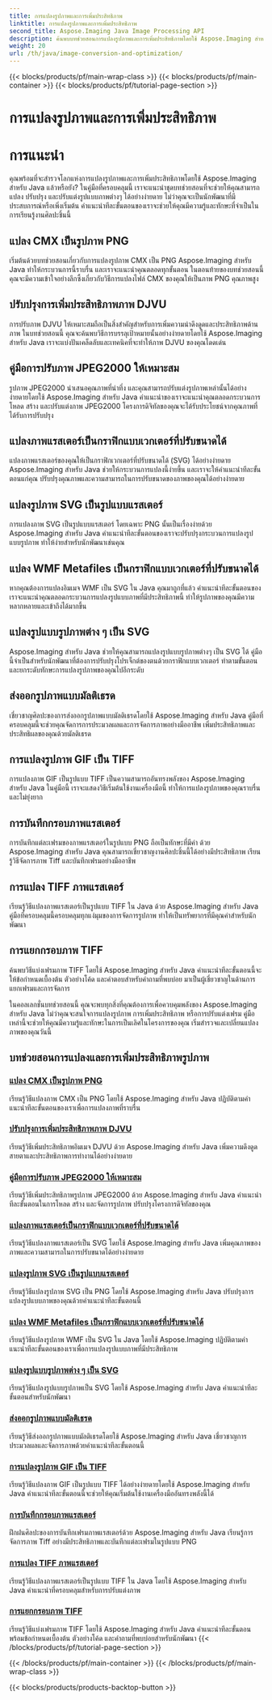 ```yaml
---
title: การแปลงรูปภาพและการเพิ่มประสิทธิภาพ
linktitle: การแปลงรูปภาพและการเพิ่มประสิทธิภาพ
second_title: Aspose.Imaging Java Image Processing API
description: ค้นพบบทช่วยสอนการแปลงรูปภาพและการเพิ่มประสิทธิภาพโดยใช้ Aspose.Imaging สำหรับ Java เรียนรู้วิธีการแปลง ปรับปรุง และปรับแต่งรูปแบบภาพต่างๆ ได้อย่างง่ายดาย
weight: 20
url: /th/java/image-conversion-and-optimization/
---
```


{{< blocks/products/pf/main-wrap-class >}}
{{< blocks/products/pf/main-container >}}
{{< blocks/products/pf/tutorial-page-section >}}

# การแปลงรูปภาพและการเพิ่มประสิทธิภาพ


# การแนะนำ

คุณพร้อมที่จะสำรวจโลกแห่งการแปลงรูปภาพและการเพิ่มประสิทธิภาพโดยใช้ Aspose.Imaging สำหรับ Java แล้วหรือยัง? ในคู่มือที่ครอบคลุมนี้ เราจะแนะนำชุดบทช่วยสอนที่จะช่วยให้คุณสามารถแปลง ปรับปรุง และปรับแต่งรูปแบบภาพต่างๆ ได้อย่างง่ายดาย ไม่ว่าคุณจะเป็นนักพัฒนาที่มีประสบการณ์หรือเพิ่งเริ่มต้น คำแนะนำทีละขั้นตอนของเราจะช่วยให้คุณมีความรู้และทักษะที่จำเป็นในการเรียนรู้งานศิลปะชิ้นนี้

## แปลง CMX เป็นรูปภาพ PNG

เริ่มต้นด้วยบทช่วยสอนเกี่ยวกับการแปลงรูปภาพ CMX เป็น PNG Aspose.Imaging สำหรับ Java ทำให้กระบวนการนี้ราบรื่น และเราจะแนะนำคุณตลอดทุกขั้นตอน ในตอนท้ายของบทช่วยสอนนี้ คุณจะมีความเข้าใจอย่างลึกซึ้งเกี่ยวกับวิธีการแปลงไฟล์ CMX ของคุณให้เป็นภาพ PNG คุณภาพสูง

## ปรับปรุงการเพิ่มประสิทธิภาพภาพ DJVU

การปรับภาพ DJVU ให้เหมาะสมถือเป็นสิ่งสำคัญสำหรับการเพิ่มความน่าดึงดูดและประสิทธิภาพด้านภาพ ในบทช่วยสอนนี้ คุณจะค้นพบวิธีการบรรลุเป้าหมายนั้นอย่างง่ายดายโดยใช้ Aspose.Imaging สำหรับ Java เราจะแบ่งปันเคล็ดลับและเทคนิคที่จะทำให้ภาพ DJVU ของคุณโดดเด่น

## คู่มือการปรับภาพ JPEG2000 ให้เหมาะสม

รูปภาพ JPEG2000 นำเสนอคุณภาพที่น่าทึ่ง และคุณสามารถปรับแต่งรูปภาพเหล่านั้นได้อย่างง่ายดายโดยใช้ Aspose.Imaging สำหรับ Java คำแนะนำของเราจะแนะนำคุณตลอดกระบวนการโหลด สร้าง และปรับแต่งภาพ JPEG2000 โครงการดิจิทัลของคุณจะได้รับประโยชน์จากคุณภาพที่ได้รับการปรับปรุง

## แปลงภาพแรสเตอร์เป็นกราฟิกแบบเวกเตอร์ที่ปรับขนาดได้

แปลงภาพแรสเตอร์ของคุณให้เป็นกราฟิกเวกเตอร์ที่ปรับขนาดได้ (SVG) ได้อย่างง่ายดาย Aspose.Imaging สำหรับ Java ช่วยให้กระบวนการแปลงนี้ง่ายขึ้น และเราจะให้คำแนะนำทีละขั้นตอนแก่คุณ ปรับปรุงคุณภาพและความสามารถในการปรับขนาดของภาพของคุณได้อย่างง่ายดาย

## แปลงรูปภาพ SVG เป็นรูปแบบแรสเตอร์

การแปลงภาพ SVG เป็นรูปแบบแรสเตอร์ โดยเฉพาะ PNG นั้นเป็นเรื่องง่ายด้วย Aspose.Imaging สำหรับ Java คำแนะนำทีละขั้นตอนของเราจะปรับปรุงกระบวนการแปลงรูปแบบรูปภาพ ทำให้ง่ายสำหรับนักพัฒนาเช่นคุณ

## แปลง WMF Metafiles เป็นกราฟิกแบบเวกเตอร์ที่ปรับขนาดได้

หากคุณต้องการแปลงอิมเมจ WMF เป็น SVG ใน Java คุณมาถูกที่แล้ว คำแนะนำทีละขั้นตอนของเราจะแนะนำคุณตลอดกระบวนการแปลงรูปแบบภาพที่มีประสิทธิภาพนี้ ทำให้รูปภาพของคุณมีความหลากหลายและเข้าถึงได้มากขึ้น

## แปลงรูปแบบรูปภาพต่าง ๆ เป็น SVG

Aspose.Imaging สำหรับ Java ช่วยให้คุณสามารถแปลงรูปแบบรูปภาพต่างๆ เป็น SVG ได้ คู่มือนี้จำเป็นสำหรับนักพัฒนาที่ต้องการปรับปรุงโปรเจ็กต์ของตนด้วยกราฟิกแบบเวกเตอร์ ทำตามขั้นตอนและยกระดับทักษะการแปลงรูปภาพของคุณไปอีกระดับ

## ส่งออกรูปภาพแบบมัลติเธรด

เชี่ยวชาญศิลปะของการส่งออกรูปภาพแบบมัลติเธรดโดยใช้ Aspose.Imaging สำหรับ Java คู่มือที่ครอบคลุมนี้จะช่วยคุณจัดการการประมวลผลและการจัดการภาพอย่างมืออาชีพ เพิ่มประสิทธิภาพและประสิทธิผลของคุณด้วยมัลติเธรด

## การแปลงรูปภาพ GIF เป็น TIFF

การแปลงภาพ GIF เป็นรูปแบบ TIFF เป็นความสามารถอันทรงพลังของ Aspose.Imaging สำหรับ Java ในคู่มือนี้ เราจะแสดงวิธีเริ่มต้นใช้งานเครื่องมือนี้ ทำให้การแปลงรูปภาพของคุณราบรื่นและไม่ยุ่งยาก

## การบันทึกกรอบภาพแรสเตอร์

การบันทึกแต่ละเฟรมของภาพแรสเตอร์ในรูปแบบ PNG ถือเป็นทักษะที่มีค่า ด้วย Aspose.Imaging สำหรับ Java คุณสามารถเชี่ยวชาญงานศิลปะชิ้นนี้ได้อย่างมีประสิทธิภาพ เรียนรู้วิธีจัดการภาพ Tiff และบันทึกเฟรมอย่างมืออาชีพ

## การแปลง TIFF ภาพแรสเตอร์

เรียนรู้วิธีแปลงภาพแรสเตอร์เป็นรูปแบบ TIFF ใน Java ด้วย Aspose.Imaging สำหรับ Java คู่มือที่ครอบคลุมนี้ครอบคลุมทุกแง่มุมของการจัดการรูปภาพ ทำให้เป็นทรัพยากรที่มีคุณค่าสำหรับนักพัฒนา

## การแยกกรอบภาพ TIFF

ค้นพบวิธีแบ่งเฟรมภาพ TIFF โดยใช้ Aspose.Imaging สำหรับ Java คำแนะนำทีละขั้นตอนนี้จะให้ข้อกำหนดเบื้องต้น ตัวอย่างโค้ด และคำตอบสำหรับคำถามที่พบบ่อย มาเป็นผู้เชี่ยวชาญในด้านการแยกเฟรมและการจัดการ

ในคอลเลกชั่นบทช่วยสอนนี้ คุณจะพบทุกสิ่งที่คุณต้องการเพื่อควบคุมพลังของ Aspose.Imaging สำหรับ Java ไม่ว่าคุณจะสนใจการแปลงรูปภาพ การเพิ่มประสิทธิภาพ หรือการปรับแต่งเฟรม คู่มือเหล่านี้จะช่วยให้คุณมีความรู้และทักษะในการเป็นเลิศในโครงการของคุณ เริ่มสำรวจและเปลี่ยนแปลงภาพของคุณวันนี้
## บทช่วยสอนการแปลงและการเพิ่มประสิทธิภาพรูปภาพ
### [แปลง CMX เป็นรูปภาพ PNG](./convert-cmx-to-png-image/)
เรียนรู้วิธีแปลงภาพ CMX เป็น PNG โดยใช้ Aspose.Imaging สำหรับ Java ปฏิบัติตามคำแนะนำทีละขั้นตอนของเราเพื่อการแปลงภาพที่ราบรื่น
### [ปรับปรุงการเพิ่มประสิทธิภาพภาพ DJVU](./improve-djvu-image-optimization/)
เรียนรู้วิธีเพิ่มประสิทธิภาพอิมเมจ DJVU ด้วย Aspose.Imaging สำหรับ Java เพิ่มความดึงดูดสายตาและประสิทธิภาพการทำงานได้อย่างง่ายดาย
### [คู่มือการปรับภาพ JPEG2000 ให้เหมาะสม](./jpeg2000-image-optimization-guide/)
เรียนรู้วิธีเพิ่มประสิทธิภาพรูปภาพ JPEG2000 ด้วย Aspose.Imaging สำหรับ Java คำแนะนำทีละขั้นตอนในการโหลด สร้าง และจัดการรูปภาพ ปรับปรุงโครงการดิจิทัลของคุณ
### [แปลงภาพแรสเตอร์เป็นกราฟิกแบบเวกเตอร์ที่ปรับขนาดได้](./convert-raster-images-to-scalable-vector-graphics/)
เรียนรู้วิธีแปลงภาพแรสเตอร์เป็น SVG โดยใช้ Aspose.Imaging สำหรับ Java เพิ่มคุณภาพของภาพและความสามารถในการปรับขนาดได้อย่างง่ายดาย
### [แปลงรูปภาพ SVG เป็นรูปแบบแรสเตอร์](./convert-svg-images-to-raster-format/)
เรียนรู้วิธีแปลงรูปภาพ SVG เป็น PNG โดยใช้ Aspose.Imaging สำหรับ Java ปรับปรุงการแปลงรูปแบบภาพของคุณด้วยคำแนะนำทีละขั้นตอนนี้
### [แปลง WMF Metafiles เป็นกราฟิกแบบเวกเตอร์ที่ปรับขนาดได้](./convert-wmf-metafiles-to-scalable-vector-graphics/)
เรียนรู้วิธีแปลงรูปภาพ WMF เป็น SVG ใน Java โดยใช้ Aspose.Imaging ปฏิบัติตามคำแนะนำทีละขั้นตอนของเราเพื่อการแปลงรูปแบบภาพที่มีประสิทธิภาพ
### [แปลงรูปแบบรูปภาพต่าง ๆ เป็น SVG](./convert-various-image-formats-to-svg/)
เรียนรู้วิธีแปลงรูปแบบรูปภาพเป็น SVG โดยใช้ Aspose.Imaging สำหรับ Java คำแนะนำทีละขั้นตอนสำหรับนักพัฒนา
### [ส่งออกรูปภาพแบบมัลติเธรด](./multi-threaded-image-export/)
เรียนรู้วิธีส่งออกรูปภาพแบบมัลติเธรดโดยใช้ Aspose.Imaging สำหรับ Java เชี่ยวชาญการประมวลผลและจัดการภาพด้วยคำแนะนำทีละขั้นตอนนี้
### [การแปลงรูปภาพ GIF เป็น TIFF](./gif-to-tiff-image-conversion/)
เรียนรู้วิธีแปลงภาพ GIF เป็นรูปแบบ TIFF ได้อย่างง่ายดายโดยใช้ Aspose.Imaging สำหรับ Java คำแนะนำทีละขั้นตอนนี้จะช่วยให้คุณเริ่มต้นใช้งานเครื่องมืออันทรงพลังนี้ได้
### [การบันทึกกรอบภาพแรสเตอร์](./raster-image-frame-saving/)
ฝึกฝนศิลปะของการบันทึกเฟรมภาพแรสเตอร์ด้วย Aspose.Imaging สำหรับ Java เรียนรู้การจัดการภาพ Tiff อย่างมีประสิทธิภาพและบันทึกแต่ละเฟรมในรูปแบบ PNG
### [การแปลง TIFF ภาพแรสเตอร์](./raster-image-tiff-conversion/)
เรียนรู้วิธีแปลงภาพแรสเตอร์เป็นรูปแบบ TIFF ใน Java โดยใช้ Aspose.Imaging สำหรับ Java คำแนะนำที่ครอบคลุมสำหรับการปรับแต่งภาพ
### [การแยกกรอบภาพ TIFF](./tiff-image-frame-splitting/)
เรียนรู้วิธีแบ่งเฟรมภาพ TIFF โดยใช้ Aspose.Imaging สำหรับ Java คำแนะนำทีละขั้นตอนพร้อมข้อกำหนดเบื้องต้น ตัวอย่างโค้ด และคำถามที่พบบ่อยสำหรับนักพัฒนา
{{< /blocks/products/pf/tutorial-page-section >}}

{{< /blocks/products/pf/main-container >}}
{{< /blocks/products/pf/main-wrap-class >}}

{{< blocks/products/products-backtop-button >}}
